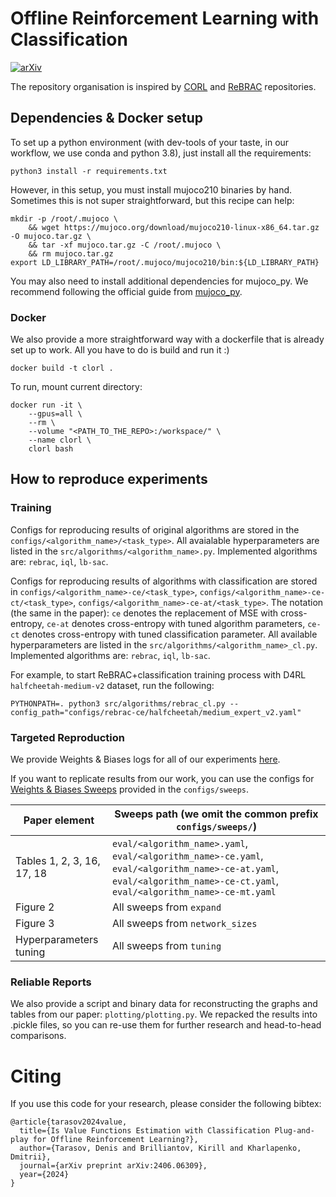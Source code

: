 # Offline Reinforcement Learning with Classification
[![arXiv](https://img.shields.io/badge/arXiv-2406.06309-b31b1b.svg)](https://arxiv.org/abs/2406.06309)

The repository organisation is inspired by [CORL](https://github.com/corl-team/CORL) and  [ReBRAC](https://github.com/DT6A/ReBRAC/tree/public-release) repositories.
## Dependencies & Docker setup
To set up a python environment (with dev-tools of your taste, in our workflow, we use conda and python 3.8), just install all the requirements:

```commandline
python3 install -r requirements.txt
```

However, in this setup, you must install mujoco210 binaries by hand. Sometimes this is not super straightforward, but this recipe can help:
```commandline
mkdir -p /root/.mujoco \
    && wget https://mujoco.org/download/mujoco210-linux-x86_64.tar.gz -O mujoco.tar.gz \
    && tar -xf mujoco.tar.gz -C /root/.mujoco \
    && rm mujoco.tar.gz
export LD_LIBRARY_PATH=/root/.mujoco/mujoco210/bin:${LD_LIBRARY_PATH}
```
You may also need to install additional dependencies for mujoco_py. 
We recommend following the official guide from [mujoco_py](https://github.com/openai/mujoco-py).

### Docker

We also provide a more straightforward way with a dockerfile that is already set up to work. All you have to do is build and run it :)
```commandline
docker build -t clorl .
```
To run, mount current directory:
```commandline
docker run -it \
    --gpus=all \
    --rm \
    --volume "<PATH_TO_THE_REPO>:/workspace/" \
    --name clorl \
    clorl bash
```

## How to reproduce experiments

### Training

Configs for reproducing results of original algorithms are stored in the `configs/<algorithm_name>/<task_type>`. All avaialable hyperparameters are listed in the `src/algorithms/<algorithm_name>.py`. Implemented algorithms are: `rebrac`, `iql`, `lb-sac`.

Configs for reproducing results of algorithms with classification are stored in `configs/<algorithm_name>-ce/<task_type>`, `configs/<algorithm_name>-ce-ct/<task_type>`, `configs/<algorithm_name>-ce-at/<task_type>`. The notation (the same in the paper): `ce` denotes the replacement of MSE with cross-entropy, `ce-at` denotes cross-entropy with tuned algorithm parameters, `ce-ct` denotes cross-entropy with tuned classification parameter. All available hyperparameters are listed in the `src/algorithms/<algorithm_name>_cl.py`. Implemented algorithms are: `rebrac`, `iql`, `lb-sac`.

For example, to start ReBRAC+classification training process with D4RL `halfcheetah-medium-v2` dataset, run the following:
```commandline
PYTHONPATH=. python3 src/algorithms/rebrac_cl.py --config_path="configs/rebrac-ce/halfcheetah/medium_expert_v2.yaml"
```

### Targeted Reproduction

[//]: # (For better transparency and replication, we release all the experiments in the form of [Weights & Biases reports]&#40;https://wandb.ai/tlab/ReBRAC/reportlist&#41;.)
We provide Weights & Biases logs for all of our experiments [here](https://wandb.ai/tarasovd/ClORL/sweeps).

If you want to replicate results from our work, you can use the configs for [Weights & Biases Sweeps](https://docs.wandb.ai/guides/sweeps/quickstart) provided in the `configs/sweeps`.

| Paper element              | Sweeps path (we omit the common prefix `configs/sweeps/`)                                                                                                                 |
|----------------------------|---------------------------------------------------------------------------------------------------------------------------------------------------------------------------|
| Tables 1, 2, 3, 16, 17, 18 | `eval/<algorithm_name>.yaml`, `eval/<algorithm_name>-ce.yaml`, `eval/<algorithm_name>-ce-at.yaml`, `eval/<algorithm_name>-ce-ct.yaml`, `eval/<algorithm_name>-ce-mt.yaml` |
| Figure 2                   | All sweeps from `expand`                                                                                                                                                  |
| Figure 3                   | All sweeps from `network_sizes`                                                                                                                                           |
| Hyperparameters tuning     | All sweeps from `tuning`                                                                                                                                                  |

### Reliable Reports

We also provide a script and binary data for reconstructing the graphs and tables from our paper: `plotting/plotting.py`. We repacked the results into .pickle files, so you can re-use them for further research and head-to-head comparisons.

# Citing
If you use this code for your research, please consider the following bibtex:
```
@article{tarasov2024value,
  title={Is Value Functions Estimation with Classification Plug-and-play for Offline Reinforcement Learning?},
  author={Tarasov, Denis and Brilliantov, Kirill and Kharlapenko, Dmitrii},
  journal={arXiv preprint arXiv:2406.06309},
  year={2024}
}
```
